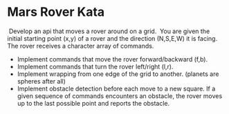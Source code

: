 # Mars Rover Kata

​
Develop an api that moves a rover around on a grid.
​
You are given the initial starting point (x,y) of a rover and the direction (N,S,E,W) it is facing.
The rover receives a character array of commands.

- Implement commands that move the rover forward/backward (f,b).
- Implement commands that turn the rover left/right (l,r).
- Implement wrapping from one edge of the grid to another. (planets are spheres after all)
- Implement obstacle detection before each move to a new square. If a given sequence of commands encounters an obstacle, the rover moves up to the last possible point and reports the obstacle.
